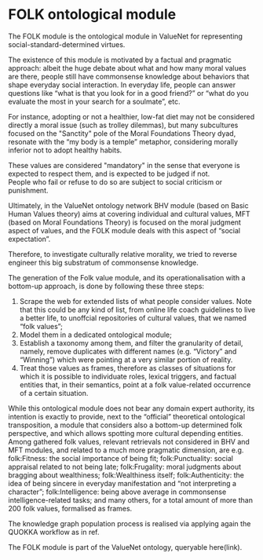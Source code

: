 

# FOLK ontological module



The FOLK module is the ontological module in ValueNet for representing social-standard-determined virtues. <br>

The existence of this module is motivated by a factual and pragmatic approach: albeit the huge debate about what and how many moral values are there, people still have commonsense knowledge about behaviors that shape everyday social interaction.
In everyday life, people can answer questions like “what is that you look for in a good friend?” or “what do you evaluate the most in your search for a soulmate”, etc. <br>

For instance, adopting or not a healthier, low-fat diet may not be considered directly a moral issue (such as trolley dilemmas), but many subcultures focused on the "Sanctity" pole of the Moral Foundations Theory dyad, resonate with the “my body is a temple” metaphor, considering morally inferior not to adopt healthy habits. <br>

These values are considered "mandatory" in the sense that everyone is expected to respect them, and is expected to be judged if not. <br>
People who fail or refuse to do so are subject to social criticism or punishment. <br>



Ultimately, in the ValueNet ontology network BHV module (based on Basic Human Values theory) aims at covering individual and cultural values, MFT (based on Moral Foundations Theory) is focused on the moral judgment aspect of values, and the FOLK module deals with this aspect of “social expectation”.

Therefore, to investigate culturally relative morality, we tried to reverse engineer this big substratum of commonsense knowledge.

The generation of the Folk value module, and its operationalisation with a bottom-up approach, is done by following these three steps:
1. Scrape the web for extended lists of what people consider values. Note that this could be any kind of list, from online life coach guidelines to live a better life, to unoffcial repositories of cultural values, that we named “folk values”;
2. Model them in a dedicated ontological module;
3. Establish a taxonomy among them, and filter the granularity of detail, namely, remove duplicates with different names (e.g. “Victory” and “Winning”) which were pointing at a very similar portion of reality.
4. Treat those values as frames, therefore as classes of situations for which it is possible to individuate roles, lexical triggers, and factual entities that, in their semantics, point at a folk value-related occurrence of a certain situation.

While this ontological module does not bear any domain expert authority, its intention is exactly to provide, next to the “official” theoretical ontological transposition, a module that considers also a bottom-up determined folk perspective, and which allows spotting more cultural depending entities. Among gathered folk values, relevant retrievals not considered in BHV and MFT modules, and related to a much more pragmatic dimension, are e.g. folk:Fitness: the social importance of being fit; folk:Punctuality: social appraisal related to not being late; folk:Frugality: moral judgments about bragging about wealthiness; folk:Wealthiness itself; folk:Authenticity: the idea of being sincere in everyday manifestation and “not interpreting a character”; folk:Intelligence: being above average in commonsense intelligence-related tasks; and many others, for a total amount of more than 200 folk values, formalised as frames.


The knowledge graph population process is realised via applying again the QUOKKA workflow as in ref.

The FOLK module is part of the ValueNet ontology, queryable here(link).
